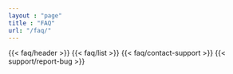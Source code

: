 ```yaml
---
layout : "page"
title : "FAQ"
url: "/faq/"
---
```

<div>
{{< faq/header >}}
{{< faq/list >}}
{{< faq/contact-support >}}
{{< support/report-bug >}}
</div>